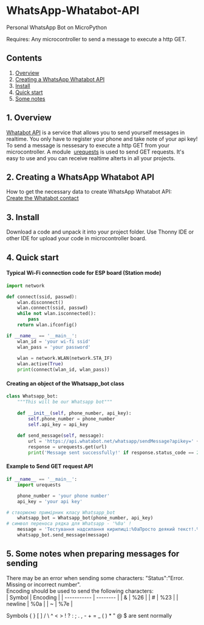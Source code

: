 # WhatsApp-Whatabot-API
Personal WhatsApp Bot on MicroPython

Requires: Any microcontroller to send a message to execute a http GET.

## Contents

1. [Overview](./README.md#1-overview)
2. [Creating a WhatsApp Whatabot API](./README.md#2-Creating-a-WhatsApp-Whatabot-API)
3. [Install](./README.md#3-install)
4. [Quick start](./README.md#4-Quick-start)
5. [Some notes](./README.md#5-Some-notes-when-preparing-messages-for-sending)

## 1. Overview

[Whatabot API](https://whatabot.net/#about_section) is a service that allows you to send yourself messages in realtime. You only have to register your phone and take note of your api key! To send a message is nessesary to execute a http GET from your microcontroller. A module  [urequests](https://makeblock-micropython-api.readthedocs.io/en/latest/public_library/Third-party-libraries/urequests.html) is used to send GET requests. It's easy to use and you can receive realtime alterts in all your projects.

## 2. Creating a WhatsApp Whatabot API
How to get the necessary data to create WhatsApp Whatabot API:  
[Create the Whatabot contact](https://whatabot.net/#howtouse)

## 3. Install
Download a code and unpack it into your project folder. Use Thonny IDE or other IDE for upload your code in microcontroller board.

## 4. Quick start
#### Typical Wi-Fi connection code for ESP board (Station mode)

```python
import network

def connect(ssid, passwd):
    wlan.disconnect()
    wlan.connect(ssid, passwd)
    while not wlan.isconnected():
        pass
    return wlan.ifconfig()

if __name__ == '__main__':
    wlan_id = 'your wi-fi ssid'
    wlan_pass = 'your password'
    
    wlan = network.WLAN(network.STA_IF)
    wlan.active(True)
    print(connect(wlan_id, wlan_pass))
```
#### Creating an object of the Whatsapp_bot class

```python
class Whatsapp_bot:
    """This will be our Whatsapp bot"""
    
    def __init__(self, phone_number, api_key):
        self.phone_number = phone_number
        self.api_key = api_key
        
    def send_message(self, message):
        url = 'https://api.whatabot.net/whatsapp/sendMessage?apikey=' + self.api_key + '&text=' + message + '&phone=' + self.phone_number
        response = urequests.get(url)
        print('Message sent successfully!' if response.status_code == 200 else 'Error sending message!'+'\n'+response.text)
```
#### Example to Send GET request API

```python
if __name__ == '__main__':
    import urequests

    phone_number = 'your phone number'
    api_key = 'your api key'

# створюємо примірник класу Whatsapp_bot
    whatsapp_bot = Whatsapp_bot(phone_number, api_key)
# символ переноса рядка для Whatsapp - '%0a' !
    message = 'Тестування надсилання кирилиці:%0aПросто деякий текст!.%0a Ще деякий текст!'
    whatsapp_bot.send_message(message)
```
## 5. Some notes when preparing messages for sending

There may be an error when sending some characters: "Status":"Error. Missing or incorrect number".  
Encoding should be used to send the following characters:  
|    Symbol   | Encoding |
| ----------- | -------- |
|     &       |    %26   |
|     #       |    %23   |
|  newline    |    %0a   |
|     ~       |    %7e   |
  
Symbols { } [ ] / \ ^ < > ! ? : ; . , - + = _ ( ) * " @ $ are sent normally 

